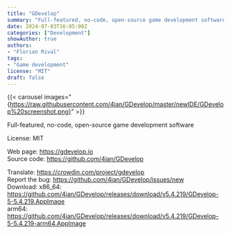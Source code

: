 ```yaml
---
title: "GDevelop"
summary: "Full-featured, no-code, open-source game development software"
date: 2024-07-03T16:05:00Z
categories: ["Development"]
showAuthor: true
authors:
- "Florian Rival"
tags:
- "Game development"
license: "MIT"
draft: false
---
```


{{< carousel images="{https://raw.githubusercontent.com/4ian/GDevelop/master/newIDE/GDevelop%20screenshot.png}" >}}

Full-featured, no-code, open-source game development software

License: MIT

Web page: <https://gdevelop.io>  
Source code: <https://github.com/4ian/GDevelop>

Translate: <https://crowdin.com/project/gdevelop>  
Report the bug: <https://github.com/4ian/GDevelop/issues/new>  
Download:   x86_64: <https://github.com/4ian/GDevelop/releases/download/v5.4.219/GDevelop-5-5.4.219.AppImage>  
            arm64: <https://github.com/4ian/GDevelop/releases/download/v5.4.219/GDevelop-5-5.4.219-arm64.AppImage>
